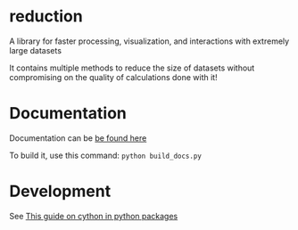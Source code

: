 # reduction
A library for faster processing, visualization, and interactions with extremely large datasets

It contains multiple methods to reduce the size of datasets without compromising on the quality of calculations done with it!

# Documentation
Documentation can be [be found here](https://pydatasuite.github.io/reduction/reduction.html)

To build it, use this command: `python build_docs.py`

# Development
See [This guide on cython in python packages](https://stackoverflow.com/questions/4505747/how-should-i-structure-a-python-package-that-contains-cython-code)